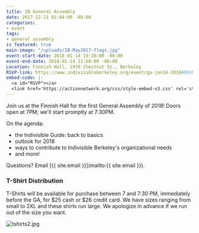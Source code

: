 ```yaml
---
title: IB General Assembly
date: 2017-12-21 01:04:00 -08:00
categories:
- event
tags:
- general assembly
is featured: true
main-image: "/uploads/IB-May2017-flags.jpg"
event-start-date: 2018-01-14 19:30:00 -08:00
event-end-date: 2018-01-14 21:00:00 -08:00
Location: Finnish Hall, 1970 Chestnut St., Berkeley
RSVP-link: https://www.indivisibleberkeley.org/event/ga-jan14-2018#RSVP?source=direct_link
embed-code: |-
  <a id="RSVP"></a>
  <link href='https://actionnetwork.org/css/style-embed-v3.css' rel='stylesheet' type='text/css' /><script src='https://actionnetwork.org/widgets/v3/event/indivisible-berkeley-general-assembly-12?format=js&source=widget'></script><div id='can-event-area-indivisible-berkeley-general-assembly-12' style='width: 100%'><!-- this div is the target for our HTML insertion --></div>
---
```


Join us at the Finnish Hall for the first General Assembly of 2018! Doors open at 7PM; we'll start promptly at 7:30PM.

On the agenda:

 - the Indivisible Guide: back to basics
 - outlook for 2018
 - ways to contribute to Indivisible Berkeley's organizational needs
 - and more! 

Questions? Email [{{ site.email }}](mailto:{{ site.email }}).

### T-Shirt Distribution

T-Shirts will be available for purchase between 7 and 7:30 PM, immediately before the GA, for $25 cash or $26 credit card. We have sizes ranging from small to 2XL and these shirts run large. We apologize in advance if we run out of the size you want.

![tshirts2.jpg](/uploads/tshirts2.jpg)